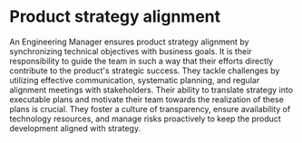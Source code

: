 # Product strategy alignment

An Engineering Manager ensures product strategy alignment by synchronizing technical objectives with business goals. It is their responsibility to guide the team in such a way that their efforts directly contribute to the product's strategic success. They tackle challenges by utilizing effective communication, systematic planning, and regular alignment meetings with stakeholders. Their ability to translate strategy into executable plans and motivate their team towards the realization of these plans is crucial. They foster a culture of transparency, ensure availability of technology resources, and manage risks proactively to keep the product development aligned with strategy.